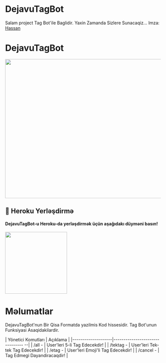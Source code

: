 # DejavuTagBot
Salam project Tag Bot'ile Baglidir.
Yaxin Zamanda Sizlere Sunacaqiz... Imza: [Hassan](https://t.me/ThrHassan)

# DejavuTagBot
<img src="https://te.legra.ph/file/50771de1bcd2e67af5ae4.jpg" width="550" height="450">
</p>

## 🚀 Heroku Yerləşdirmə

<h4>DejavuTagBot-u Heroku-da yerləşdirmək üçün aşağıdakı düyməni basın!</h4>    
<a href="https://heroku.com/deploy/"><img src="https://img.shields.io/badge/Deploy%20To%20Heroku-blueviolet?style=https://github.com/DegGixM/DejavuTagBot=heroku" width="200""/></a>

 # Məlumatlar
   
  DejavuTagBot'nun Bir Qisa Formatda yazilmis Kod hissesidir.
  Tag Bot'unun Funksiyasi Asaqidakilardir.
  
| Yönetici Komutları | Açıklama |
|--------------------|-------------------------------- --|
| /all - <sebeb> | User'leri 5-li Tag Edecekdir! |
| /tektag - <sebeb> | User'leri Tek-tek Tag Edecekdir! |
| /etag - <sebeb> | User'leri Emoji'li Tag Edecekdir! |
| /cancel - <sebeb> |  Tag Edmegi Dayandiracaqdir! |
